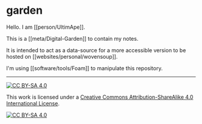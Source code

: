 # garden

Hello. I am [[person/UltimApe]].

This is a [[meta/Digital-Garden]] to contain my notes.

It is intended to act as a data-source for a more accessible version to be hosted on [[websites/personal/wovensoup]].

I'm using [[software/tools/Foam]] to manipulate this repository.

----

[![CC BY-SA 4.0][cc-by-sa-shield]][cc-by-sa]

This work is licensed under a
[Creative Commons Attribution-ShareAlike 4.0 International License][cc-by-sa].

[![CC BY-SA 4.0][cc-by-sa-image]][cc-by-sa]

[cc-by-sa]: http://creativecommons.org/licenses/by-sa/4.0/
[cc-by-sa-image]: https://licensebuttons.net/l/by-sa/4.0/88x31.png
[cc-by-sa-shield]: https://img.shields.io/badge/License-CC%20BY--SA%204.0-lightgrey.svg
